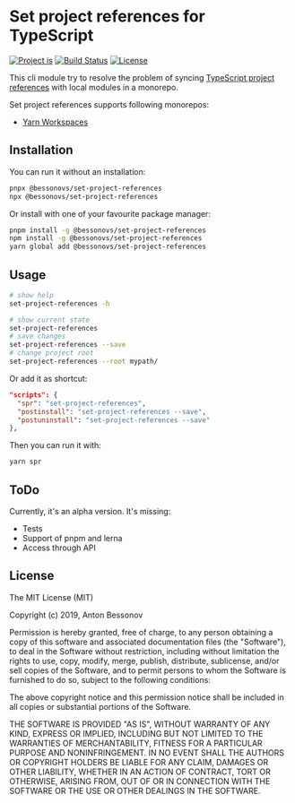 Set project references for TypeScript
=====================================

[![Project is](https://img.shields.io/badge/Project%20is-fantastic-ff69b4.svg)](https://github.com/Bessonov/set-project-references)
[![Build Status](https://api.travis-ci.org/Bessonov/set-project-references.svg?branch=master)](https://travis-ci.org/Bessonov/set-project-references)
[![License](http://img.shields.io/:license-MIT-blue.svg)](https://raw.githubusercontent.com/Bessonov/set-project-references/master/LICENSE)

This cli module try to resolve the problem of syncing [TypeScript project references](https://www.typescriptlang.org/docs/handbook/project-references.html) with local modules in a monorepo.

Set project references supports following monorepos:
- [Yarn Workspaces](https://yarnpkg.com/lang/en/docs/workspaces/)


Installation
------------

You can run it without an installation:
```bash
pnpx @bessonovs/set-project-references
npx @bessonovs/set-project-references
```

Or install with one of your favourite package manager:

```bash
pnpm install -g @bessonovs/set-project-references
npm install -g @bessonovs/set-project-references
yarn global add @bessonovs/set-project-references
```

Usage
-----
```bash
# show help
set-project-references -h

# show current state
set-project-references
# save changes
set-project-references --save
# change project root
set-project-references --root mypath/
```

Or add it as shortcut:
```json
"scripts": {
  "spr": "set-project-references",
  "postinstall": "set-project-references --save",
  "postuninstall": "set-project-references --save"
},
```

Then you can run it with:
```bash
yarn spr
```

ToDo
----
Currently, it's an alpha version. It's missing:
- Tests
- Support of pnpm and lerna
- Access through API

License
-------

The MIT License (MIT)

Copyright (c) 2019, Anton Bessonov

Permission is hereby granted, free of charge, to any person obtaining a copy
of this software and associated documentation files (the "Software"), to deal
in the Software without restriction, including without limitation the rights
to use, copy, modify, merge, publish, distribute, sublicense, and/or sell
copies of the Software, and to permit persons to whom the Software is
furnished to do so, subject to the following conditions:

The above copyright notice and this permission notice shall be included in
all copies or substantial portions of the Software.

THE SOFTWARE IS PROVIDED "AS IS", WITHOUT WARRANTY OF ANY KIND, EXPRESS OR
IMPLIED, INCLUDING BUT NOT LIMITED TO THE WARRANTIES OF MERCHANTABILITY,
FITNESS FOR A PARTICULAR PURPOSE AND NONINFRINGEMENT. IN NO EVENT SHALL THE
AUTHORS OR COPYRIGHT HOLDERS BE LIABLE FOR ANY CLAIM, DAMAGES OR OTHER
LIABILITY, WHETHER IN AN ACTION OF CONTRACT, TORT OR OTHERWISE, ARISING FROM,
OUT OF OR IN CONNECTION WITH THE SOFTWARE OR THE USE OR OTHER DEALINGS IN
THE SOFTWARE.